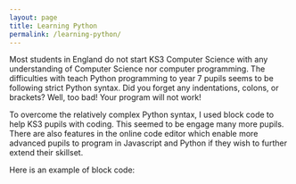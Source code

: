 ```yaml
---
layout: page
title: Learning Python
permalink: /learning-python/
---
```


Most students in England do not start KS3 Computer Science with any understanding of Computer Science nor computer programming. The difficulties with teach Python programming to year 7 pupils seems to be following strict Python syntax. Did you forget any indentations, colons, or brackets? Well, too bad! Your program will not work!

To overcome the relatively complex Python syntax, I used block code to help KS3 pupils with coding. This seemed to be engage many more pupils. There are also features in the online code editor which enable more advanced pupils to program in Javascript and Python if they wish to further extend their skillset.

Here is an example of block code:

